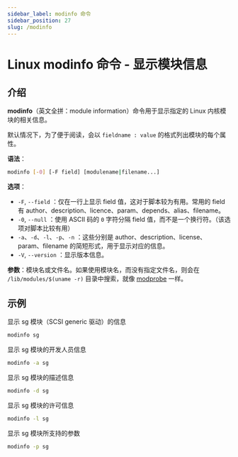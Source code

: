 ```yaml
---
sidebar_label: modinfo 命令
sidebar_position: 27
slug: /modinfo
---
```


# Linux modinfo 命令 - 显示模块信息



## 介绍

**modinfo**（英文全拼：module information）命令用于显示指定的 Linux 内核模块的相关信息。

默认情况下，为了便于阅读，会以 `fieldname : value` 的格式列出模块的每个属性。

**语法**：

```bash
modinfo [-0] [-F field] [modulename|filename...]
```

**选项**：

- `-F`, `--field` ：仅在一行上显示 field 值，这对于脚本较为有用。常用的 field 有 author、description、licence、param、depends、alias、filename。
- `-0`, `--null` ：使用 ASCII 码的 `0` 字符分隔 field 值，而不是一个换行符。（该选项对脚本比较有用）
- `-a`、`-d`、`-l`、`-p`、`-n` ：这些分别是 author、description、license、param、filename 的简短形式，用于显示对应的信息。
- `-V`, `--version` ：显示版本信息。

**参数**：模块名或文件名。如果使用模块名，而没有指定文件名，则会在 `/lib/modules/$(uname -r)` 目录中搜索，就像 [modprobe](/linux-command/modprobe/) 一样。



## 示例

显示 sg 模块（SCSI generic 驱动）的信息

```bash
modinfo sg 
```

显示 sg 模块的开发人员信息

```bash
modinfo -a sg
```

显示 sg 模块的描述信息

```bash
modinfo -d sg
```

显示 sg 模块的许可信息

```bash
modinfo -l sg
```

显示 sg 模块所支持的参数

```bash
modinfo -p sg
```

